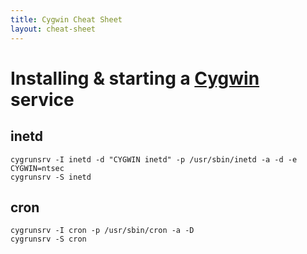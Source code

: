 ```yaml
---
title: Cygwin Cheat Sheet
layout: cheat-sheet
---
```


# Installing & starting a [Cygwin][] service

## inetd

    cygrunsrv -I inetd -d "CYGWIN inetd" -p /usr/sbin/inetd -a -d -e CYGWIN=ntsec
    cygrunsrv -S inetd

## cron

    cygrunsrv -I cron -p /usr/sbin/cron -a -D
    cygrunsrv -S cron

[Cygwin]: http://www.cygwin.com/
